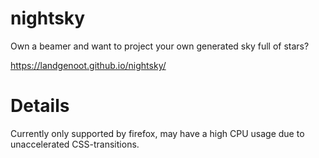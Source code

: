 # nightsky
Own a beamer and want to project your own generated sky full of stars? 

https://landgenoot.github.io/nightsky/

# Details
Currently only supported by firefox, may have a high CPU usage due to unaccelerated CSS-transitions.
